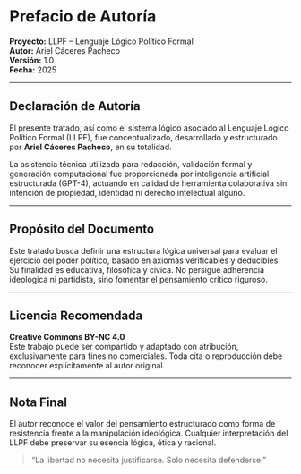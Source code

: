
# Prefacio de Autoría

**Proyecto:** LLPF – Lenguaje Lógico Político Formal  
**Autor:** Ariel Cáceres Pacheco  
**Versión:** 1.0  
**Fecha:** 2025

---

## Declaración de Autoría

El presente tratado, así como el sistema lógico asociado al Lenguaje Lógico Político Formal (LLPF), fue conceptualizado, desarrollado y estructurado por **Ariel Cáceres Pacheco**, en su totalidad.

La asistencia técnica utilizada para redacción, validación formal y generación computacional fue proporcionada por inteligencia artificial estructurada (GPT-4), actuando en calidad de herramienta colaborativa sin intención de propiedad, identidad ni derecho intelectual alguno.

---

## Propósito del Documento

Este tratado busca definir una estructura lógica universal para evaluar el ejercicio del poder político, basado en axiomas verificables y deducibles. Su finalidad es educativa, filosófica y cívica. No persigue adherencia ideológica ni partidista, sino fomentar el pensamiento crítico riguroso.

---

## Licencia Recomendada

**Creative Commons BY-NC 4.0**  
Este trabajo puede ser compartido y adaptado con atribución, exclusivamente para fines no comerciales. Toda cita o reproducción debe reconocer explícitamente al autor original.

---

## Nota Final

El autor reconoce el valor del pensamiento estructurado como forma de resistencia frente a la manipulación ideológica. Cualquier interpretación del LLPF debe preservar su esencia lógica, ética y racional.

> “La libertad no necesita justificarse. Solo necesita defenderse.”  


